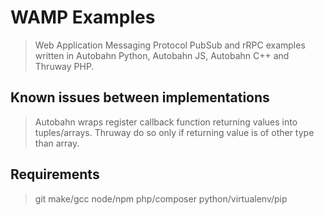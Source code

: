 # WAMP Examples
> Web Application Messaging Protocol PubSub and rRPC examples
> written in Autobahn Python, Autobahn JS, Autobahn C++ and Thruway PHP.


## Known issues between implementations
> Autobahn wraps register callback function returning values into tuples/arrays.
> Thruway do so only if returning value is of other type than array.


## Requirements
> git
> make/gcc
> node/npm
> php/composer
> python/virtualenv/pip